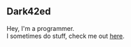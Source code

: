 ## Dark42ed

Hey, I'm a programmer.<br>
I sometimes do stuff, check me out [here](https://dark42ed.github.io).
